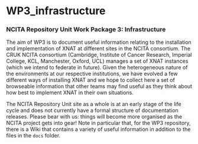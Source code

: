 # WP3_infrastructure

### NCITA Repository Unit Work Package 3: Infrastructure

The aim of WP3 is to document useful information relating to the installation and implementation of XNAT at different sites in the NCITA consortium. The CRUK NCITA consortium (Cambridge, Institute of Cancer Research, Imperial College, KCL, Manchester, Oxford, UCL) manages a set of XNAT instances (which we intend to federate in future). Given the heterogeneous nature of the environments at our respective institutions, we have evolved a few different ways of installing XNAT and we hope to collect here a set of browseable information that other teams may find useful as they think about how best to implement XNAT in their own situations.

The NCITA Repository Unit site as a whole is at an early stage of the life cycle and does not currently have a formal structure of documentation releases. Please bear with us: things will become more organised as the NCITA project gets into gear! Note in particular that, for the WP3 repository, there is a Wiki that contains a variety of useful information in addition to the files in the `docs` folder.
